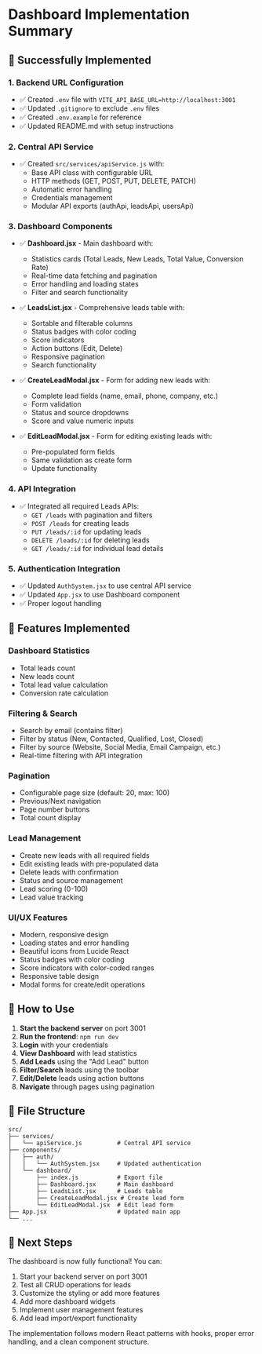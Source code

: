 # Dashboard Implementation Summary

## 🎉 Successfully Implemented

### 1. Backend URL Configuration
- ✅ Created `.env` file with `VITE_API_BASE_URL=http://localhost:3001`
- ✅ Updated `.gitignore` to exclude `.env` files
- ✅ Created `.env.example` for reference
- ✅ Updated README.md with setup instructions

### 2. Central API Service
- ✅ Created `src/services/apiService.js` with:
  - Base API class with configurable URL
  - HTTP methods (GET, POST, PUT, DELETE, PATCH)
  - Automatic error handling
  - Credentials management
  - Modular API exports (authApi, leadsApi, usersApi)

### 3. Dashboard Components
- ✅ **Dashboard.jsx** - Main dashboard with:
  - Statistics cards (Total Leads, New Leads, Total Value, Conversion Rate)
  - Real-time data fetching and pagination
  - Error handling and loading states
  - Filter and search functionality

- ✅ **LeadsList.jsx** - Comprehensive leads table with:
  - Sortable and filterable columns
  - Status badges with color coding
  - Score indicators
  - Action buttons (Edit, Delete)
  - Responsive pagination
  - Search functionality

- ✅ **CreateLeadModal.jsx** - Form for adding new leads with:
  - Complete lead fields (name, email, phone, company, etc.)
  - Form validation
  - Status and source dropdowns
  - Score and value numeric inputs

- ✅ **EditLeadModal.jsx** - Form for editing existing leads with:
  - Pre-populated form fields
  - Same validation as create form
  - Update functionality

### 4. API Integration
- ✅ Integrated all required Leads APIs:
  - `GET /leads` with pagination and filters
  - `POST /leads` for creating leads
  - `PUT /leads/:id` for updating leads
  - `DELETE /leads/:id` for deleting leads
  - `GET /leads/:id` for individual lead details

### 5. Authentication Integration
- ✅ Updated `AuthSystem.jsx` to use central API service
- ✅ Updated `App.jsx` to use Dashboard component
- ✅ Proper logout handling

## 🔧 Features Implemented

### Dashboard Statistics
- Total leads count
- New leads count
- Total lead value calculation
- Conversion rate calculation

### Filtering & Search
- Search by email (contains filter)
- Filter by status (New, Contacted, Qualified, Lost, Closed)
- Filter by source (Website, Social Media, Email Campaign, etc.)
- Real-time filtering with API integration

### Pagination
- Configurable page size (default: 20, max: 100)
- Previous/Next navigation
- Page number buttons
- Total count display

### Lead Management
- Create new leads with all required fields
- Edit existing leads with pre-populated data
- Delete leads with confirmation
- Status and source management
- Lead scoring (0-100)
- Lead value tracking

### UI/UX Features
- Modern, responsive design
- Loading states and error handling
- Beautiful icons from Lucide React
- Status badges with color coding
- Score indicators with color-coded ranges
- Responsive table design
- Modal forms for create/edit operations

## 🚀 How to Use

1. **Start the backend server** on port 3001
2. **Run the frontend**: `npm run dev`
3. **Login** with your credentials
4. **View Dashboard** with lead statistics
5. **Add Leads** using the "Add Lead" button
6. **Filter/Search** leads using the toolbar
7. **Edit/Delete** leads using action buttons
8. **Navigate** through pages using pagination

## 📁 File Structure
```
src/
├── services/
│   └── apiService.js          # Central API service
├── components/
│   ├── auth/
│   │   └── AuthSystem.jsx     # Updated authentication
│   └── dashboard/
│       ├── index.js           # Export file
│       ├── Dashboard.jsx      # Main dashboard
│       ├── LeadsList.jsx      # Leads table
│       ├── CreateLeadModal.jsx # Create lead form
│       └── EditLeadModal.jsx  # Edit lead form
├── App.jsx                    # Updated main app
└── ...
```

## 🎯 Next Steps

The dashboard is now fully functional! You can:
1. Start your backend server on port 3001
2. Test all CRUD operations for leads
3. Customize the styling or add more features
4. Add more dashboard widgets
5. Implement user management features
6. Add lead import/export functionality

The implementation follows modern React patterns with hooks, proper error handling, and a clean component structure.
